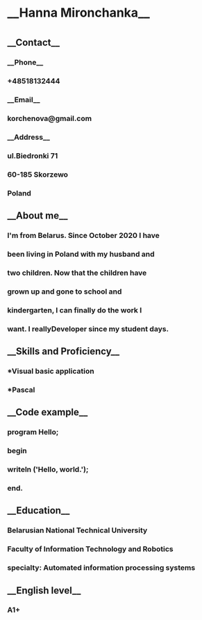 <h1>__Hanna Mironchanka__
<h1>
<h2>__Contact__
<h3>
<h3>__Phone__
<h3>+48518132444
<h3>__Email__
<h3>korchenova@gmail.com
<h3>__Address__
<h3>ul.Biedronki 71
<h3>60-185 Skorzewo
<h3>Poland
<h2>
<h2>__About me__
<h3>
<h3>I'm from Belarus. Since October 2020 I have
<h3> been living in Poland with my husband and
<h3> two children. Now that the children have
<h3> grown up and gone to school and 
<h3>kindergarten, I can finally do the work I 
<h3>want. I reallyDeveloper since my student days.
<h2>
<h2>__Skills and Proficiency__
<h3>
<h3>*Visual basic application
<h3>*Pascal
<h2>
<h2>__Code example__
<h3>
<h3> program Hello;
<h3>   begin
<h3>     writeln ('Hello, world.');
<h3> end.
<h2>
<h2>__Education__
<h3>
<h3>Belarusian National Technical University
<h3>Faculty of Information Technology and Robotics
<h3>specialty: Automated information processing systems
<h2>
<h2>__English level__
<h3>
<h3>A1+